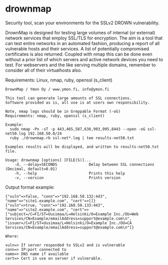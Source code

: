 # drownmap

Security tool, scan your environments for the SSLv2 DROWN vulnerability.

DrownMap is designed for testing large volumes of internal (or external) network services that employ SSL/TLS for encryption. The aim is a tool that can test entire networks in an automated fashion, producing a report of all vulnerable hosts and their services. A list of potentially compromised certificates is also returned. Coupled with nmap this can be done even without a prior list of which servers and active network devices you need to test. For webservers and the like serving multiple domains, remember to consider all of their virtualhosts also.

Requirements: Linux, nmap, ruby, openssl (s_client)

```
DrownMap / Ymon Oy / www.ymon.fi, info@ymon.fi

This tool can generate large amounts of SSL connections.
Software provided as is, all use is at users own responsibility.

Note, nmap logs should be in Greppable Format (-oG)
Requirements: nmap, ruby, openssl (s_client)

Example:
  sudo nmap -Pn -sT -p 443,465,587,636,993,995,8443 --open -oG ssl-net50.log 192.168.50.0/24
  ruby ./drownmap.rb ssl-net*.log | tee results-net50.txt

Examples results will be displayed, and written to results-net50.txt file.

Usage: drownmap [options] [FILE(S)]...
    -d, --delay=SECONDS              Delay between SSL connections (Decimal, default=0.01)
    -h, --help                       Prints this help
    -v, --version                    Prints version
```

Output format example:
```
{"vuln"=>false, "conn"=>"192.168.50.132:443", "name"=>"site1.example.com", "cert"=>[]}
{"vuln"=>true, "conn"=>"192.168.50.133:443", "name"=>"site2.example.com", "cert"=>["subject=/C=FI/ST=Uusimaa/L=Helsinki/O=Example Inc./OU=Web Services/CN=Example/emailAddress=support@example.com\n", "issuer=/C=FI/ST=Uusimaa/L=Helsinki/O=Example Inc./OU=CA Services/CN=Example/emailAddress=support@example.com\n"]}

Where:

vuln=> If server responded to SSLv2 and is vulnerable
conn=> IP:port connected to
name=> DNS name if available
cert=> Cert in use on server if vulnerable.
```
